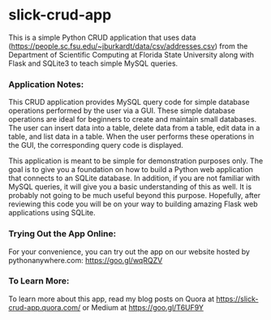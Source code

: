 # slick-crud-app
This is a simple Python CRUD application that uses data (https://people.sc.fsu.edu/~jburkardt/data/csv/addresses.csv) from the Department of Scientific Computing at Florida State University along with Flask and SQLite3 to teach simple MySQL queries.

### Application Notes:
This CRUD application provides MySQL query code for simple database operations performed by the user via a GUI.  These simple database operations are ideal for beginners to create and maintain small databases.  The user can insert data into a table, delete data from a table, edit data in a table, and list data in a table.  When the user performs these operations in the GUI, the corresponding query code is displayed.

This application is meant to be simple for demonstration purposes only.  The goal is to give you a foundation on how to build a Python web application that connects to an SQLite database.  In addition, if you are not familiar with MySQL queries, it will give you a basic understanding of this as well.  It is probably not going to be much useful beyond this purpose.  Hopefully, after reviewing this code you will be on your way to building amazing Flask web applications using SQLite.

### Trying Out the App Online:
For your convenience, you can try out the app on our website hosted by pythonanywhere.com: https://goo.gl/wqRQZV

### To Learn More:
To learn more about this app, read my blog posts on Quora at https://slick-crud-app.quora.com/ or Medium at https://goo.gl/T6UF9Y
